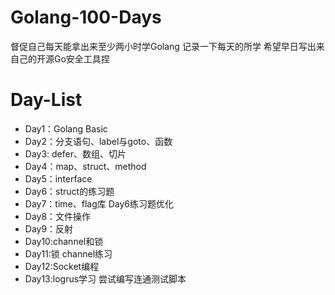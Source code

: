 # Golang-100-Days
督促自己每天能拿出来至少两小时学Golang
记录一下每天的所学
希望早日写出来自己的开源Go安全工具捏

# Day-List

* Day1：Golang Basic
* Day2：分支语句、label与goto、函数
* Day3: defer、数组、切片
* Day4：map、struct、method
* Day5：interface
* Day6：struct的练习题
* Day7：time、flag库  Day6练习题优化
* Day8：文件操作
* Day9：反射
* Day10:channel和锁
* Day11:锁 channel练习
* Day12:Socket编程
* Day13:logrus学习 尝试编写连通测试脚本
